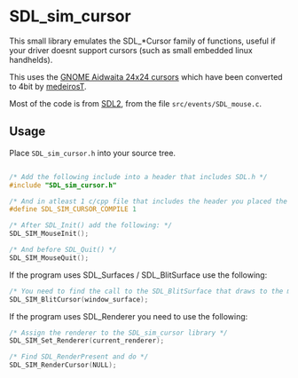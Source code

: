 # SDL_sim_cursor

This small library emulates the SDL_*Cursor family of functions, useful if your driver doesnt support cursors (such as small embedded linux handhelds).

This uses the [GNOME Aidwaita 24x24 cursors](https://github.com/manu-mannattil/adwaita-cursors) which have been converted to 4bit by [medeirosT](https://github.com/medeirosT/adwaita-2bit-cusors).


Most of the code is from [SDL2](https://github.com/libsdl-org/SDL), from the file `src/events/SDL_mouse.c`.


## Usage

Place `SDL_sim_cursor.h` into your source tree.

```C

/* Add the following include into a header that includes SDL.h */
#include "SDL_sim_cursor.h"

/* And in atleast 1 c/cpp file that includes the header you placed the above line in, add at the top of the file */
#define SDL_SIM_CURSOR_COMPILE 1

/* After SDL_Init() add the following: */
SDL_SIM_MouseInit();

/* And before SDL_Quit() */
SDL_SIM_MouseQuit();

```

If the program uses SDL_Surfaces / SDL_BlitSurface use the following:

```C
/* You need to find the call to the SDL_BlitSurface that draws to the main window surface, call this to the surface. */
SDL_SIM_BlitCursor(window_surface);

```

If the program uses SDL_Renderer you need to use the following:

```C
/* Assign the renderer to the SDL_sim_cursor library */
SDL_SIM_Set_Renderer(current_renderer);

/* Find SDL_RenderPresent and do */
SDL_SIM_RenderCursor(NULL);

```
